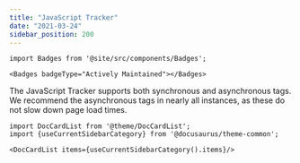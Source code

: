 ```yaml
---
title: "JavaScript Tracker"
date: "2021-03-24"
sidebar_position: 200
---
```


```mdx-code-block
import Badges from '@site/src/components/Badges';

<Badges badgeType="Actively Maintained"></Badges>
```

The JavaScript Tracker supports both synchronous and asynchronous tags. We recommend the asynchronous tags in nearly all instances, as these do not slow down page load times.

```mdx-code-block
import DocCardList from '@theme/DocCardList';
import {useCurrentSidebarCategory} from '@docusaurus/theme-common';

<DocCardList items={useCurrentSidebarCategory().items}/>
```
